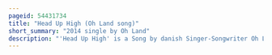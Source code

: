 ```yaml
---
pageid: 54431734
title: "Head Up High (Oh Land song)"
short_summary: "2014 single by Oh Land"
description: "'Head Up High' is a Song by danish Singer-Songwriter Oh Land, taken from her fourth Studio Album Earth Sick. It was released on october 14 2014 as the Lead single for the Album through Tusk or Tooth Records. The single was written and produced solely by Oh Land. In Order to record both the Song and the Parent Album, the Singer relied on Donations from Fans to a Pledgemusic Campaign she created. Head up high was billed as a dance-pop Recording and originated as a Song written for a close Friend of oh Land who had Relationship Issues."
---
```

